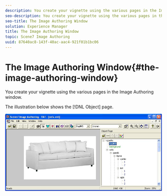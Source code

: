 ```yaml
---
description: You create your vignette using the various pages in the Image Authoring window.
seo-description: You create your vignette using the various pages in the Image Authoring window.
seo-title: The Image Authoring Window
solution: Experience Manager
title: The Image Authoring Window
topic: Scene7 Image Authoring
uuid: 87640ac8-143f-40ac-aac4-921f01b1bc06
---
```


# The Image Authoring Window{#the-image-authoring-window}

You create your vignette using the various pages in the Image Authoring window.

The illustration below shows the [!DNL Object] page.

![](assets/couch.png)

